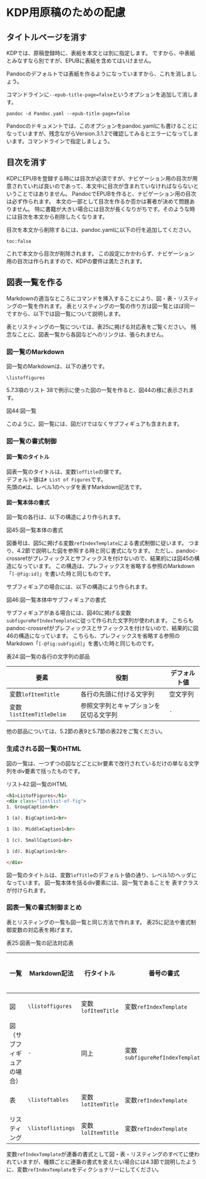 # KDP用原稿のための配慮

## タイトルページを消す

KDPでは、原稿登録時に、表紙を本文とは別に指定します。
ですから、中表紙とみなすなら別ですが、EPUBに表紙を含めてはいけません。

Pandocのデフォルトでは表紙を作るようになっていますから、これを消しましょう。

コマンドラインに`--epub-title-page=false`というオプションを追加して消します。

```
pandoc -d Pandoc.yaml --epub-title-page=false
```

Pandocのドキュメントでは、このオプションをpandoc.yamlにも書けることになっていますが、残念ながらVersion.3.1.2で確認してみるとエラーになってしまいます。コマンドラインで指定しましょう。

## 目次を消す

KDPにEPUBを登録する時には目次が必須ですが、ナビゲーション用の目次が用意されていれば良いのであって、本文中に目次が含まれていなければならないということではありません。
PandocでEPUBを作ると、ナビゲーション用の目次は必ず作られます。
本文の一部として目次を作るか否かは著者が決めて問題ありません。
特に書籍が大きい場合には目次が長くなりがちです。そのような時には目次を本文から削除したくなります。

目次を本文から削除するには、pandoc.yamlに以下の行を追加してください。

```
toc:false
```

これで本文から目次が削除されます。
この設定にかかわらず、ナビゲーション用の目次は作られますので、KDPの要件は満たされます。

## 図表一覧を作る

Markdownの適当なところにコマンドを挿入することにより、図・表・リスティングの一覧を作れます。
表とリスティングの一覧の作り方は図一覧とほぼ同一ですから、以下では図一覧について説明します。

表とリスティングの一覧については、表25に掲げる対応表をご覧ください。
残念なことに、図表一覧から各図などへのリンクは、張られません。

### 図一覧のMarkdown

図一覧のMarkdownは、以下の通りです。

```
\listoffigures
```

5.7.3項のリスト 38で例示に使った図の一覧を作ると、図44の様に表示されます。

図44:図一覧

このように、図一覧には、図だけではなくサブフィギュアも含まれます。

### 図一覧の書式制御

#### 図一覧のタイトル

図表一覧のタイトルは、変数`lofTitle`の値です。  
デフォルト値は`# List of Figures`です。  
先頭の`#`は、レベル1のヘッダを表すMarkdown記法です。

#### 図一覧本体の書式

図一覧の各行は、以下の構造により作られます。


図45:図一覧本体の書式

図番号は、図5に掲げる変数`refIndexTemplate`による書式制御に従います。
つまり、4.2節で説明した図を参照する時と同じ書式になります。
ただし、pandoc-crossrefがプレフィックスとサフィックスを付けないので、結果的には図45の構造になっています。
この構造は、プレフィックスを省略する参照のMarkdown「`[-@fig:id]`」を書いた時と同じものです。

サブフィギュアの場合には、以下の構造により作られます。

図46:図一覧本体中サブフィギュアの書式

サブフィギュアがある場合には、図40に掲げる変数`subfigureRefIndexTemplate`に従って作られた文字列が使われます。
こちらもpandoc-crossrefがプレフィックスとサフィックスを付けないので、結果的に図46の構造になっています。
こちらも、プレフィックスを省略する参照のMarkdown「`[-@fig:subfigid]`」を書いた時と同じものです。

表24:図一覧の各行の文字列の部品

|要素 |役割 |デフォルト値 |
|- |- |- |
|変数`lofItemTitle` |各行の先頭に付ける文字列|空文字列|
|変数`listItemTitleDelim` |参照文字列とキャプションを区切る文字列|`.`|

他の部品については、5.2節の表9と5.7節の表22をご覧ください。

### 生成される図一覧のHTML

図の一覧は、一つずつの図などごとにbr要素で改行されているだけの単なる文字列をdiv要素で括ったものです。

リスト42:図一覧のHTML
```html
<h1>ListofFigures</h1>
<div class="listlist-of-fig">
1. GroupCaption<br>

1 (a). BigCaption1<br>

1 (b). MiddleCaption1<br>

1 (c). SmallCaption1<br>

1 (d). BigCaption1<br>

</div>
```

図一覧のタイトルは、変数`lofTitle`のデフォルト値の通り、レベル1のヘッダになっています。
図一覧本体を括るdiv要素には、図一覧であることを
表すクラスが付けられます。

### 図表一覧の書式制御まとめ

表とリスティングの一覧も図一覧と同じ方法で作れます。
表25に記法や書式制御変数の対応表を掲げます。

表25:図表一覧の記法対応表

|一覧|Markdown記法|行タイトル|番号の書式|div要素のクラス|
|- |- |- |- |- |
|図|`\listoffigures`|変数`lofItemTitle`|変数`refIndexTemplate`|`list list-of-fig`|
|図（サブフィギュアの場合）|`-`|同上|変数`subfigureRefIndexTemplate`|`-`|
|表|`\listoftables`|変数`lotItemTitle`|変数`refIndexTemplate`|`list list-of-tbl`|
|リスティング|`\listoflistings`|変数`lolItemTitle`|変数`refIndexTemplate`|`list list-of-lst`|

変数`refIndexTemplate`が連番の書式として図・表・リスティングのすべてに使われていますが、種類ごとに連番の書式を変えたい場合には4.3節で説明したように、変数`refIndexTemplate`をディクショナリーにしてください。


